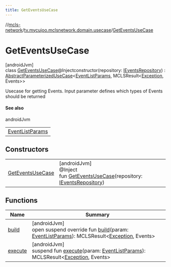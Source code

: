 ```yaml
---
title: GetEventsUseCase
---
```

//[mcls-network](../../../index.html)/[tv.mycujoo.mclsnetwork.domain.usecase](../index.html)/[GetEventsUseCase](index.html)



# GetEventsUseCase



[androidJvm]\
class [GetEventsUseCase](index.html)@Injectconstructor(repository: [IEventsRepository](../../tv.mycujoo.mclsnetwork.domain.repository/-i-events-repository/index.html)) : [AbstractParameterizedUseCase](../-abstract-parameterized-use-case/index.html)&lt;[EventListParams](../../tv.mycujoo.mclsnetwork.domain.params/-event-list-params/index.html), MCLSResult&lt;[Exception](https://kotlinlang.org/api/latest/jvm/stdlib/kotlin/-exception/index.html), Events&gt;&gt; 

Usecase for getting Events. Input parameter defines which types of Events should be returned



#### See also


androidJvm

| |
|---|
| [EventListParams](../../tv.mycujoo.mclsnetwork.domain.params/-event-list-params/index.html) |



## Constructors


| | |
|---|---|
| [GetEventsUseCase](-get-events-use-case.html) | [androidJvm]<br>@Inject<br>fun [GetEventsUseCase](-get-events-use-case.html)(repository: [IEventsRepository](../../tv.mycujoo.mclsnetwork.domain.repository/-i-events-repository/index.html)) |


## Functions


| Name | Summary |
|---|---|
| [build](build.html) | [androidJvm]<br>open suspend override fun [build](build.html)(param: [EventListParams](../../tv.mycujoo.mclsnetwork.domain.params/-event-list-params/index.html)): MCLSResult&lt;[Exception](https://kotlinlang.org/api/latest/jvm/stdlib/kotlin/-exception/index.html), Events&gt; |
| [execute](index.html#1826672267%2FFunctions%2F-506170386) | [androidJvm]<br>suspend fun [execute](index.html#1826672267%2FFunctions%2F-506170386)(param: [EventListParams](../../tv.mycujoo.mclsnetwork.domain.params/-event-list-params/index.html)): MCLSResult&lt;[Exception](https://kotlinlang.org/api/latest/jvm/stdlib/kotlin/-exception/index.html), Events&gt; |

